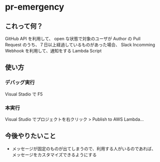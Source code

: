 # pr-emergency

## これって何？

GitHub API を利用して、 open な状態で対象のユーザが Author の Pull Request のうち、７日以上経過しているものがあった場合、 Slack Incomming Webhook を利用して、通知をする Lambda Script

## 使い方

### デバッグ実行

Visual Stadio で F5

### 本実行

Visual Studio でプロジェクトを右クリック > Publish to AWS Lambda…

## 今後やりたいこと

* メッセージが固定のものが出てしまうので、利用する人がいるのであれば、メッセージをカスタマイズできるようにする
